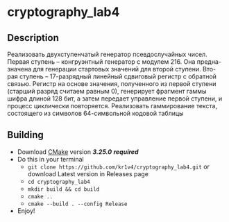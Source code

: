 # cryptography_lab4
## Description
Реализовать двухступенчатый генератор псевдослучайных чисел. Первая ступень – конгруэнтный генератор с модулем 216. Она предна-значена для генерации стартовых значений для второй ступени. Вто-рая ступень – 17-разрядный линейный сдвиговый регистр с обратной связью. Регистр на основе значения, полученного из первой ступени (старший разряд считаем равным 0), генерирует фрагмент гаммы шифра длиной 128 бит, а затем передает управление первой ступени, и процесс циклически повторяется. Реализовать гаммирование текста, состоящего из символов 64-символьной кодовой таблицы
## Building
- Download [CMake](https://cmake.org/download/) version ***3.25.0*** ***required***
- Do this in your terminal
	- ```git clone https://github.com/kr1v4/cryptography_lab4.git``` or download Latest version in Releases page
	- ```cd cryptography_lab4``` 
	- ```mkdir build && cd build``` 
	- ```cmake ..```
	- ```cmake --build . --config Release```
- Enjoy!
